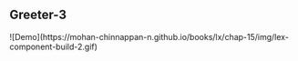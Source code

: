 ## Greeter-3

<a target="_blank"  href="https://mohan-chinnappan-n.github.io/books/lx/chap-15/img/lex-component-build-2.gif">
<i class="fa fa-arrows-alt"  title="full screen view of the demo"></i>
</a>
![Demo](https://mohan-chinnappan-n.github.io/books/lx/chap-15/img/lex-component-build-2.gif)
